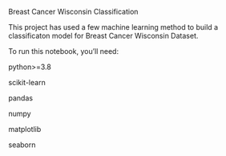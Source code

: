 Breast Cancer Wisconsin Classification

This project has used a few machine learning method to build a classificaton model for Breast Cancer Wisconsin Dataset. 

To run this notebook, you’ll need:

python>=3.8

scikit-learn

pandas

numpy

matplotlib

seaborn
